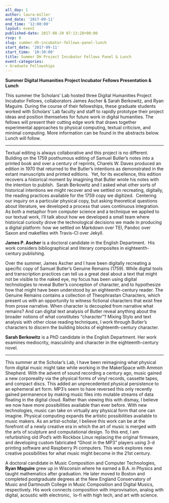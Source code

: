 ```yaml
---
all_day: 1
author: laura-miller
end_date: '2017-09-11'
end_time: '12:00:00'
layout: event
published-date: 2017-08-29 07:13:28+00:00
rsvp: 0
slug: summer-dh-incubator-fellows-panel-lunch
start_date: '2017-09-11'
start_time: '10:30:00'
title: Summer DH Project Incubator Fellows Panel & Lunch
event-categories:
- Graduate Fellowships
---
```


**Summer Digital Humanities Project Incubator Fellows Presentation & Lunch**

This summer the Scholars’ Lab hosted three Digital Humanities Project Incubator Fellows, collaborators James Ascher & Sarah Berkowitz, and Ryan Maguire. During the course of their fellowships, these graduate students worked with Scholars’ Lab faculty and staff to rapidly prototype their project ideas and position themselves for future work in digital humanities. The fellows will present their cutting edge work that draws together experimental approaches to physical computing, textual criticism, and minimal computing. More information can be found in the abstracts below. Lunch will follow.


****


Textual editing is always collaborative and this project is no different.  Building on the 1759 posthumous editing of Samuel Butler’s notes into a printed book and over a century of reprints, Charels W. Daves produced an edition in 1970 that returned to the Butler’s intentions as demonstrated in the extant manuscripts and printed editions.  Yet, for its excellence, this edition recovers a historical moment by imagining that Butler wrote his notes with the intention to publish.  Sarah Berkowitz and I asked what other sorts of historical intentions we might recover and we settled on recreating, digitally, the reading practices available for the 1759 copy we digitized.  Centering our inquiry on a particular physical copy, but asking theoretical questions about literature, we developed a process that uses continuous integration.  As both a metaphor from computer science and a technique we applied to our textual work, I’ll talk about how we developed a small team where historical curiosity drove the technological decisions we made in producing a digital platform: how we settled on Markdown over TEI, Pandoc over Saxon and makefiles with Travis-CI over Jekyll.

**James P. Ascher** is a doctoral candidate in the English Department.  His work considers bibliographical and literary composites in eighteenth-century publishing.

Over the summer, James Ascher and I have been digitally recreating a specific copy of Samuel Butler’s Genuine Remains (1759). While digital tools and transcription practices can tell us a great deal about a text that might not be visible to the naked eye, my focus has been using digital technologies to reveal Butler’s conception of character, and to hypothesize how that might have been understood by an eighteenth-century reader. The Genuine Remains contains a collection of Theophrastan Characters, which present us with an opportunity to witness fictional characters that exist free from prose narrative. When character is decoupled from narrative what remains? And can digital text analysis of Butler reveal anything about the broader notions of what constitutes “character”? Mixing Stylo and text analysis with other close reading techniques, I work through Butler’s characters to discern the building blocks of eighteenth-century character.

**Sarah Berkowitz** is a PhD candidate in the English Department. Her work examines mediocrity, masculinity and character in the eighteenth-century novel.


****


This summer at the Scholar’s Lab, I have been reimagining what physical form digital music might take while working in the MakerSpace with Ammon Shepherd. With the advent of sound recording a century ago, music gained a new corporeality via the physical forms of vinyl records, cassette tapes, and compact discs. This added an unprecedented physical persistence to an ephemeral art form. MP3’s seem to have reversed this only recently gained permanence by making music files into mutable streams of data floating in the digital cloud. Rather than viewing this with dismay, I believe we now have more possibilities available than ever before. With new technologies, music can take on virtually any physical form that one can imagine. Physical computing expands the artistic possibilities available to music makers. As an artist-scholar, I believe this work can be at the forefront of a newly creative era in which the art of music is merged with the arts of sculpture and computational design. To this end, I am refurbishing old iPod’s with Rockbox Linux replacing the original firmware, and developing custom fabricated “Ghost in the MP3” players using 3-d printing software and Raspberry Pi computers. This work explores new creative possibilities for what music might become in the 21st century.

A doctoral candidate in Music Composition and Computer Technologies, **Ryan Maguire** grew up in Wisconsin where he earned a B.A. in Physics and taught mathematics after graduation. He later moved to Boston and completed postgraduate degrees at the New England Conservatory of Music and Dartmouth College in Music Composition and Digital Musics, respectively. His work connects composition with improvisation, analog with digital, acoustic with electronic,  lo-fi with high tech, and art with science.
